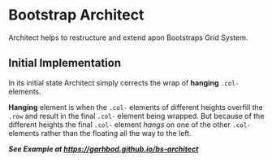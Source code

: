 # Bootstrap Architect
Architect helps to restructure and extend apon Bootstraps Grid System.

## Initial Implementation
In its initial state Architect simply corrects the wrap of **hanging** `.col-` elements.

**Hanging** element is when the `.col-` elements of different heights overfill the `.row` and result in the final `.col-` element being wrapped. But because of the different heights the final `.col-` element *hangs* on one of the other `.col-` elements rather than the floating all the way to the left.

***See Example at https://garhbod.github.io/bs-architect***